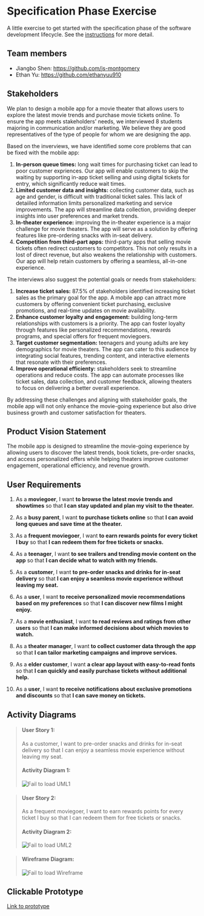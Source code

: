 # Specification Phase Exercise

A little exercise to get started with the specification phase of the software development lifecycle. See the [instructions](instructions.md) for more detail.

## Team members
- Jiangbo Shen: https://github.com/js-montgomery 
- Ethan Yu: https://github.com/ethanyuu910

## Stakeholders
We plan to design a mobile app for a movie theater that allows users to explore the latest movie trends and purchase movie tickets online. To ensure the app meets stakeholders' needs, we interviewed 8 students majoring in communication and/or marketing. We believe they are good representatives of the type of people for whom we are designing the app.

Based on the inverviews, we have identified some core problems that can be fixed with the mobile app:
1. **In-person queue times:** long wait times for purchasing ticket can lead to poor customer expriences. Our app will enable customers to skip the waiting by supporting in-app ticket selling and using digital tickets for entry, which significantly reduce wait times.
2. **Limited customer data and insights:** collecting customer data, such as age and gender, is difficult with traditional ticket sales. This lack of detaiiled information limits personalized marketing and service improvements. The app will streamline data collection, providing deeper insights into user preferences and market trends.
3. **In-theater experience:** improving the in-theater experience is a major challenge for movie theaters. The app will serve as a solution by offering features like pre-ordering snacks with in-seat delivery.
4. **Competition from third-part apps:** third-party apps that selling movie tickets often redirect customers to competitors. This not only results in a lost of direct revenue, but also weakens the relationship with customers. Our app will help retain customers by offering a seamless, all-in-one experience. 

The interviews also suggest the potential goals or needs from stakeholders:
1. **Increase ticket sales:** 87.5% of stakeholders identified increasing ticket sales as the primary goal for the app. A mobile app can attract more customers by offering convenient ticket purchasing, exclusive promotions, and real-time updates on movie availability.
2. **Enhance customer loyalty and engagement:** building long-term relationships with customers is a priority. The app can foster loyalty through features like personalized recommendations, rewards programs, and special offers for frequent moviegoers.
3. **Target customer segmentation:** teenagers and young adults are key demographics for movie theaters. The app can cater to this audience by integrating social features, trending content, and interactive elements that resonate with their preferences.
4. **Improve operational efficienty:** stakeholders seek to streamline operations and reduce costs. The app can automate processes like ticket sales, data collection, and customer feedback, allowing theaters to focus on delivering a better overall experience.

By addressing these challenges and aligning with stakeholder goals, the mobile app will not only enhance the movie-going experience but also drive business growth and customer satisfaction for theaters.

## Product Vision Statement
The mobile app is designed to streamline the movie-going experience by allowing users to discover the latest trends, book tickets, pre-order snacks, and access personalized offers while helping theaters improve customer engagement, operational efficiency, and revenue growth.

## User Requirements
1. As a **moviegoer**, I want **to browse the latest movie trends and showtimes** so that **I can stay updated and plan my visit to the theater.**

2. As a **busy parent**, I want **to purchase tickets online** so that **I can avoid long queues and save time at the theater.**

3. As a **frequent moviegoer**, I want **to earn rewards points for every ticket I buy** so that **I can redeem them for free tickets or snacks.**

4. As a **teenager**, I want **to see trailers and trending movie content on the app** so that **I can decide what to watch with my friends.**

5. As a **customer**, I want **to pre-order snacks and drinks for in-seat delivery** so that **I can enjoy a seamless movie experience without leaving my seat.**

6. As a **user**, I want **to receive personalized movie recommendations based on my preferences** so that **I can discover new films I might enjoy.**

7. As a **movie enthusiast**, I want **to read reviews and ratings from other users** so that **I can make informed decisions about which movies to watch.**

8. As a **theater manager**, I want **to collect customer data through the app** so that **I can tailor marketing campaigns and improve services.**

9. As a **elder customer**, I want **a clear app layout with easy-to-read fonts** so that **I can quickly and easily purchase tickets without additional help.**  

10. As a **user**, I want **to receive notifications about exclusive promotions and discounts** so that **I can save money on tickets.**  

## Activity Diagrams

>#### User Story 1: 
>As a customer, I want to pre-order snacks and drinks for in-seat delivery so that I can enjoy a seamless movie experience without leaving my seat.
>#### Activity Diagram 1:
>![Fail to load UML1](UML1.png)

>#### User Story 2:
>As a frequent moviegoer, I want to earn rewards points for every ticket I buy so that I can redeem them for free tickets or snacks.
>#### Activity Diagram 2:
>![Fail to load UML2](UML2.png)

>#### Wireframe Diagram:
>![Fail to load Wireframe](Wireframe.png)

## Clickable Prototype
[Link to prototype](https://www.figma.com/proto/Q5FBLWclInzfxCTdUdQC4W/MovieTicketBookingApp?node-id=4-8&p=f&t=PWTH6TBslF60YlNj-1&scaling=scale-down&content-scaling=fixed&page-id=0%3A1&starting-point-node-id=44%3A527)